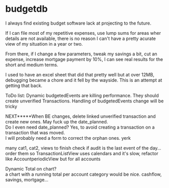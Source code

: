 # budgetdb
I always find existing budget software lack at projecting to the future.  

If I can file most of my repetitive expenses, use lump sums for areas wher details are not available, there is no reason I can't have a pretty acurate view of my situation in  a year or two.

From there, if I change a few parameters, tweak my savings a bit, cut an expense, increase mortgage payment by 10%, I can see real results for the short and medium terms.

I used to have an excel sheet that did that pretty well but at over 12MB, debugging became a chore and it fell by the wayside.  This is an attempt at getting that back.




ToDo list:
Dynamic budgetedEvents are killing performance.  They should create unverified Transactions.  Handling of budgetedEvents change will be tricky

NEXT*****When BE changes, delete linked unverified transaction and create new ones. May fuck up the date_planned.  
    Do I even need date_planned?  Yes, to avoid creating a transaction on a transaction that was moved.  
    I will probably need a form to correct the orphan ones.  yerk


many cat1, cat2, views to finish
check if audit is the last event of the day...  order them so
TransactionListView uses calendars and it's slow, refactor like AccountperiodicView but for all accounts


Dynamic Total on chart?  
a chart with a running total per account category would be nice.  cashflow, savings, mortgage...




